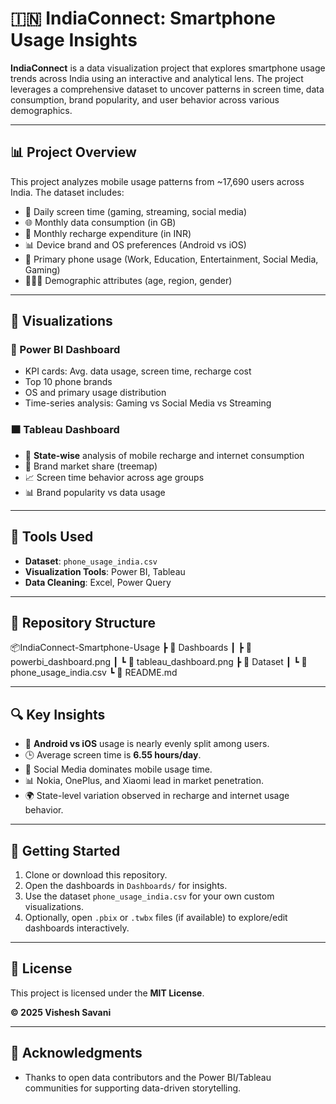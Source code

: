 # 🇮🇳 IndiaConnect: Smartphone Usage Insights

**IndiaConnect** is a data visualization project that explores smartphone usage trends across India using an interactive and analytical lens. The project leverages a comprehensive dataset to uncover patterns in screen time, data consumption, brand popularity, and user behavior across various demographics.

---

## 📊 Project Overview

This project analyzes mobile usage patterns from ~17,690 users across India. The dataset includes:

- 📱 Daily screen time (gaming, streaming, social media)
- 🌐 Monthly data consumption (in GB)
- 💸 Monthly recharge expenditure (in INR)
- 📊 Device brand and OS preferences (Android vs iOS)
- 🎯 Primary phone usage (Work, Education, Entertainment, Social Media, Gaming)
- 🧑‍🤝‍🧑 Demographic attributes (age, region, gender)

---

## 📌 Visualizations

### 🔷 Power BI Dashboard
- KPI cards: Avg. data usage, screen time, recharge cost
- Top 10 phone brands
- OS and primary usage distribution
- Time-series analysis: Gaming vs Social Media vs Streaming

### 🟧 Tableau Dashboard
- 📍 **State-wise** analysis of mobile recharge and internet consumption
- 🧱 Brand market share (treemap)
- 📈 Screen time behavior across age groups
- 📊 Brand popularity vs data usage

---

## 🧰 Tools Used

- **Dataset**: `phone_usage_india.csv`
- **Visualization Tools**: Power BI, Tableau
- **Data Cleaning**: Excel, Power Query

---

## 📁 Repository Structure
📦IndiaConnect-Smartphone-Usage
┣ 📂 Dashboards
┃ ┣ 📄 powerbi_dashboard.png
┃ ┗ 📄 tableau_dashboard.png
┣ 📂 Dataset
┃ ┗ 📄 phone_usage_india.csv
┗ 📄 README.md


---

## 🔍 Key Insights

- 📱 **Android vs iOS** usage is nearly evenly split among users.
- 🕒 Average screen time is **6.55 hours/day**.
- 🧠 Social Media dominates mobile usage time.
- 📊 Nokia, OnePlus, and Xiaomi lead in market penetration.
- 🌍 State-level variation observed in recharge and internet usage behavior.

---

## 🚀 Getting Started

1. Clone or download this repository.
2. Open the dashboards in `Dashboards/` for insights.
3. Use the dataset `phone_usage_india.csv` for your own custom visualizations.
4. Optionally, open `.pbix` or `.twbx` files (if available) to explore/edit dashboards interactively.

---

## 📄 License

This project is licensed under the **MIT License**.

**© 2025 Vishesh Savani**

---

## 🙏 Acknowledgments

- Thanks to open data contributors and the Power BI/Tableau communities for supporting data-driven storytelling.

